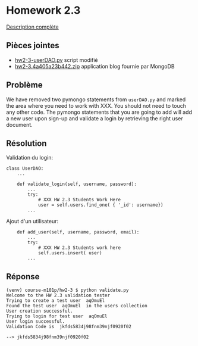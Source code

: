 # Homework 2.3

[Description complète](https://education.10gen.com/courses/10gen/M101P/2014_February/courseware/Week_2_CRUD/52939a93e2d423246e7c43f7/)

## Pièces jointes

* [hw2-3-userDAO.py](hw2-3-userDAO.py) script modifié
* [hw2-3.4a405a23b442.zip](hw2-3.4a405a23b442.zip) application blog fournie par MongoDB

## Problème

We have removed two pymongo statements from `userDAO.py` and marked the area where you need to work with XXX. You should not need to touch any other code. The pymongo statements that you are going to add will add a new user upon sign-up and validate a login by retrieving the right user document.

## Résolution

Validation du login:

    class UserDAO:
        ...

        def validate_login(self, username, password):
            ...
            try:
                # XXX HW 2.3 Students Work Here
                user = self.users.find_one( { '_id': username})
            ...

Ajout d'un utilisateur:

        def add_user(self, username, password, email):
            ...
            try:
                # XXX HW 2.3 Students work here
                self.users.insert( user)
            ...

## Réponse

    (venv) course-m101p/hw2-3 $ python validate.py
    Welcome to the HW 2.3 validation tester
    Trying to create a test user  aqOmuEl
    Found the test user  aqOmuEl  in the users collection
    User creation successful. 
    Trying to login for test user  aqOmuEl
    User login successful.
    Validation Code is  jkfds5834j98fnm39njf0920f02

    --> jkfds5834j98fnm39njf0920f02
